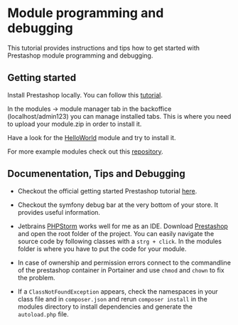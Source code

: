 # Module programming and debugging

This tutorial provides instructions and tips how to get started with Prestashop module programming and debugging.

## Getting started

Install Prestashop locally. You can follow this [tutorial](../compose/README.md).

In the modules -> module manager tab in the backoffice (localhost/admin123) you can manage installed tabs. This is where you need to upload your module.zip in order to install it.

Have a look for the [HelloWorld](helloworld.zip) module and try to install it.

For more example modules check out this [repository](https://github.com/PrestaShop/example-modules).

## Documenentation, Tips and Debugging

- Checkout the official getting started Prestashop tutorial [here](https://devdocs.prestashop-project.org/8/modules/creation/).

- Checkout the symfony debug bar at the very bottom of your store. It provides useful information.

- Jetbrains [PHPStorm](https://www.jetbrains.com/phpstorm/) works well for me as an IDE. Download [Prestashop](https://www.prestashop.com/en/versions) and open the root folder of the project. You can easily navigate the source code by following classes with a ```strg + click```. In the modules folder is where you have to put the code for your module.

- In case of ownership and permission errors connect to the commandline of the prestashop container in Portainer and use ```chmod``` and ```chown``` to fix the problem.

- If a ```ClassNotFoundException``` appears, check the namespaces in your class file and in ```composer.json``` and rerun ```composer install``` in the modules directory to install dependencies and generate the ```autoload.php``` file.
